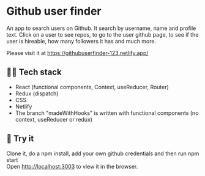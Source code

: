 # Github user finder

An app to search users on Github. It search by username, name and profile text. Click on a user to see repos, to go to the user github page, to see if the user is hireable, how many followers it has and much more.

Please visit it at https://githubuserfinder-123.netlify.app/

## 👨‍💻 Tech stack

- React (functional components, Context, useReducer, Router)
- Redux (dispatch)
- CSS
- Netlify
- The branch "madeWithHooks" is written with functional components (no context, useReducer or redux)

## 🧪 Try it

Clone it, do a npm install, add your own github credentials and then run npm start
<br />
Open [http://localhost:3003](http://localhost:3003) to view it in the browser.

